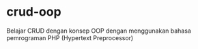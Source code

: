 # crud-oop
Belajar CRUD dengan konsep OOP dengan menggunakan bahasa pemrograman PHP (Hypertext Preprocessor)

